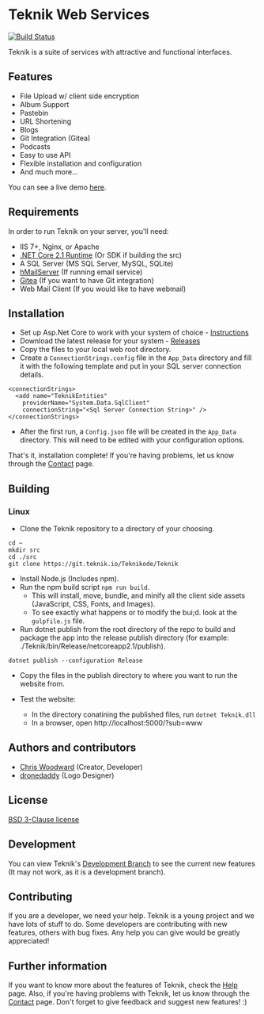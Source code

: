 # Teknik Web Services

[![Build Status](https://uncled1023.visualstudio.com/_apis/public/build/definitions/47815734-d274-4bfd-8945-d58f2261b421/4/badge)](https://uncled1023.visualstudio.com/Teknik/_build/index?definitionId=4)

Teknik is a suite of services with attractive and functional interfaces.

## Features
  * File Upload w/ client side encryption
  * Album Support
  * Pastebin
  * URL Shortening
  * Blogs
  * Git Integration (Gitea)
  * Podcasts
  * Easy to use API
  * Flexible installation and configuration
  * And much more...

You can see a live demo [here](https://www.teknik.io).

## Requirements
In order to run Teknik on your server, you'll need:

  * IIS 7+, Nginx, or Apache
  * [.NET Core 2.1 Runtime](https://www.microsoft.com/net/download/) (Or SDK if building the src)
  * A SQL Server (MS SQL Server, MySQL, SQLite)
  * [hMailServer](https://www.hmailserver.com/download) (If running email service)
  * [Gitea](https://github.com/go-gitea/gitea) (If you want to have Git integration)
  * Web Mail Client (If you would like to have webmail)

## Installation
 * Set up Asp.Net Core to work with your system of choice - [Instructions](https://docs.microsoft.com/en-us/aspnet/core/host-and-deploy/?view=aspnetcore-2.1&tabs=aspnetcore2x) 
 * Download the latest release for your system - [Releases](https://git.teknik.io/Teknikode/Teknik/releases)
 * Copy the files to your local web root directory.
 * Create a `ConnectionStrings.config` file in the `App_Data` directory and fill it with the following template and put in your SQL server connection details.

  ```nohighlight
  <connectionStrings>
    <add name="TeknikEntities"
      providerName="System.Data.SqlClient"
      connectionString="<Sql Server Connection String>" />
  </connectionStrings>
  ```

  * After the first run, a `Config.json` file will be created in the `App_Data` directory. This will need to be edited with your configuration options.

That's it, installation complete! If you're having problems, let us know through the [Contact](https://contact.teknik.io/) page.

## Building

### Linux
 * Clone the Teknik repository to a directory of your choosing.

```nohighlight
cd ~
mkdir src
cd ./src
git clone https://git.teknik.io/Teknikode/Teknik
```

* Install Node.js (Includes npm).
* Run the npm build script `npm run build`.
  * This will install, move, bundle, and minify all the client side assets (JavaScript, CSS, Fonts, and Images).
  * To see exactly what happens or to modify the bui;d. look at the `gulpfile.js` file.
* Run dotnet publish from the root directory of the repo to build and package the app into the release publish directory (for example: ./Teknik/bin/Release/netcoreapp2.1/publish).

```
dotnet publish --configuration Release
```

* Copy the files in the publish directory to where you want to run the website from.

* Test the website:
  * In the directory conatining the published files, run `dotnet Teknik.dll`
  * In a browser, open http://localhost:5000/?sub=www

## Authors and contributors
  * [Chris Woodward](https://www.teknik.io) (Creator, Developer)
  * [dronedaddy](https://www.behance.net/dronedaddy) (Logo Designer)

## License
[BSD 3-Clause license](http://opensource.org/licenses/BSD-3-Clause)

## Development
You can view Teknik's [Development Branch](https://dev.teknik.io/) to see the current new features (It may not work, as it is a development branch).

## Contributing
If you are a developer, we need your help. Teknik is a young project and we have lots of stuff to do. Some developers are contributing with new features, others with bug fixes. Any help you can give would be greatly appreciated!

## Further information
If you want to know more about the features of Teknik, check the [Help](https://help.teknik.io/) page. Also, if you're having problems with Teknik, let us know through the [Contact](https://contact.teknik.io/) page. Don't forget to give feedback and suggest new features! :)

